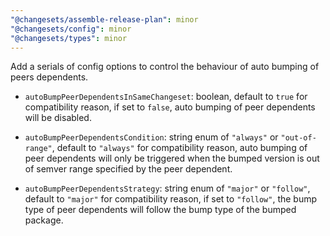 ```yaml
---
"@changesets/assemble-release-plan": minor
"@changesets/config": minor
"@changesets/types": minor
---
```


Add a serials of config options to control the behaviour of auto bumping of peers dependents.


- `autoBumpPeerDependentsInSameChangeset`: boolean, default to `true` for compatibility reason, 
  if set to `false`, auto bumping of peer dependents will be disabled.

- `autoBumpPeerDependentsCondition`: string enum of `"always"` or `"out-of-range"`, default to `"always"`
  for compatibility reason, auto bumping of peer dependents will only be triggered when the bumped version 
  is out of semver range specified by the peer dependent.

- `autoBumpPeerDependentsStrategy`: string enum of `"major"` or `"follow"`, default to `"major"` for 
  compatibility reason,  if set to `"follow"`, the bump type of peer dependents will follow the bump type
  of the bumped package.
